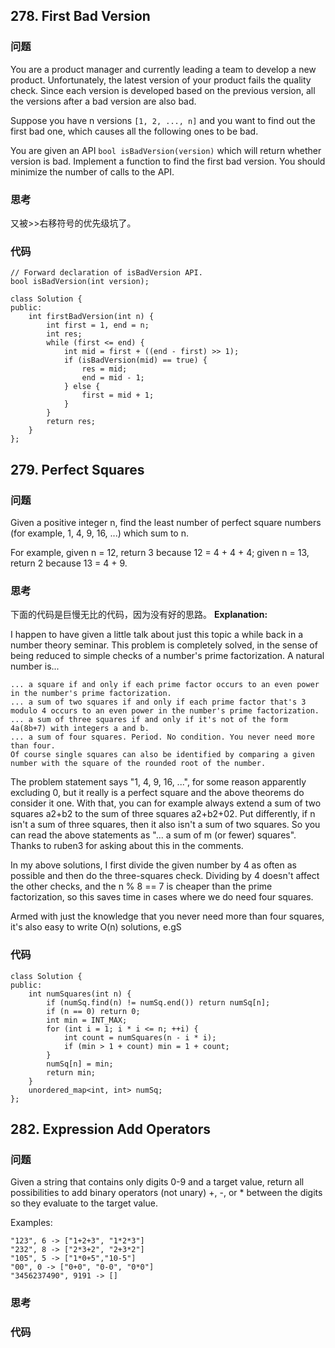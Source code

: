 ## 278. First Bad Version

### 问题
You are a product manager and currently leading a team to develop a new product. Unfortunately, the latest version of your product fails the quality check. Since each version is developed based on the previous version, all the versions after a bad version are also bad.

Suppose you have n versions `[1, 2, ..., n]` and you want to find out the first bad one, which causes all the following ones to be bad.

You are given an API `bool isBadVersion(version)` which will return whether version is bad. Implement a function to find the first bad version. You should minimize the number of calls to the API.

### 思考
又被>>右移符号的优先级坑了。

### 代码
```
// Forward declaration of isBadVersion API.
bool isBadVersion(int version);

class Solution {
public:
    int firstBadVersion(int n) {
        int first = 1, end = n;
        int res;
        while (first <= end) {
            int mid = first + ((end - first) >> 1);
            if (isBadVersion(mid) == true) {
                res = mid;
                end = mid - 1;
            } else {
                first = mid + 1;
            }
        }
        return res;
    }
};

```

## 279. Perfect Squares

### 问题

Given a positive integer n, find the least number of perfect square numbers (for example, 1, 4, 9, 16, ...) which sum to n.

For example, given n = 12, return 3 because 12 = 4 + 4 + 4; given n = 13, return 2 because 13 = 4 + 9.


### 思考
下面的代码是巨慢无比的代码，因为没有好的思路。
**Explanation:**   

I happen to have given a little talk about just this topic a while back in a number theory seminar. This problem is completely solved, in the sense of being reduced to simple checks of a number's prime factorization. A natural number is...
```
... a square if and only if each prime factor occurs to an even power in the number's prime factorization.
... a sum of two squares if and only if each prime factor that's 3 modulo 4 occurs to an even power in the number's prime factorization.
... a sum of three squares if and only if it's not of the form 4a(8b+7) with integers a and b.
... a sum of four squares. Period. No condition. You never need more than four.
Of course single squares can also be identified by comparing a given number with the square of the rounded root of the number.
```

The problem statement says "1, 4, 9, 16, ...", for some reason apparently excluding 0, but it really is a perfect square and the above theorems do consider it one. With that, you can for example always extend a sum of two squares a2+b2 to the sum of three squares a2+b2+02. Put differently, if n isn't a sum of three squares, then it also isn't a sum of two squares. So you can read the above statements as "... a sum of m (or fewer) squares". Thanks to ruben3 for asking about this in the comments.

In my above solutions, I first divide the given number by 4 as often as possible and then do the three-squares check. Dividing by 4 doesn't affect the other checks, and the n % 8 == 7 is cheaper than the prime factorization, so this saves time in cases where we do need four squares.

Armed with just the knowledge that you never need more than four squares, it's also easy to write O(n) solutions, e.gS

### 代码
```
class Solution {
public:
    int numSquares(int n) {
        if (numSq.find(n) != numSq.end()) return numSq[n];
        if (n == 0) return 0;
        int min = INT_MAX;
        for (int i = 1; i * i <= n; ++i) {
            int count = numSquares(n - i * i);
            if (min > 1 + count) min = 1 + count;
        }
        numSq[n] = min;
        return min;
    }
    unordered_map<int, int> numSq;
};

```


## 282. Expression Add Operators

### 问题

Given a string that contains only digits 0-9 and a target value, return all possibilities to add binary operators (not unary) +, -, or * between the digits so they evaluate to the target value.

Examples: 
```
"123", 6 -> ["1+2+3", "1*2*3"] 
"232", 8 -> ["2*3+2", "2+3*2"]
"105", 5 -> ["1*0+5","10-5"]
"00", 0 -> ["0+0", "0-0", "0*0"]
"3456237490", 9191 -> []
```

### 思考


### 代码
```


```

